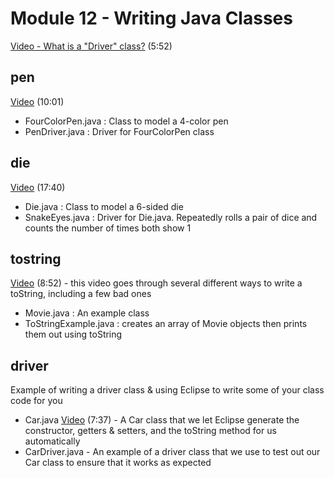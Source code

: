 # Module 12 - Writing Java Classes

[Video - What is a "Driver" class?](https://youtu.be/eIVE-Jho-H0) (5:52)

## pen

[Video](https://youtu.be/PPDCGPH_ef0) (10:01)

- FourColorPen.java : Class to model a 4-color pen
- PenDriver.java : Driver for FourColorPen class

## die

[Video](https://youtu.be/mb0LYsgkpTo) (17:40)

- Die.java : Class to model a 6-sided die
- SnakeEyes.java : Driver for Die.java.  Repeatedly rolls a pair of dice and counts the number of times both show 1

## tostring

[Video](https://youtu.be/dNr3JATBsd0) (8:52) - this video goes through several different ways to write a toString, including a few bad ones

- Movie.java : An example class
- ToStringExample.java : creates an array of Movie objects then prints them out using toString

## driver

Example of writing a driver class & using Eclipse to write some of your class code for you

- Car.java [Video](https://youtu.be/joddBLLgHgs) (7:37) - A Car class that we let Eclipse generate the constructor, getters & setters, and the toString method for us automatically
- CarDriver.java - An example of a driver class that we use to test out our Car class to ensure that it works as expected
